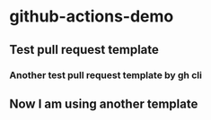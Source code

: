 # github-actions-demo

## Test pull request template

### Another test pull request template by gh cli

## Now I am using another template
